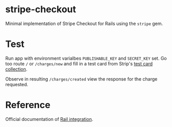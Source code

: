 # stripe-checkout
Minimal implementation of Stripe Checkout for Rails using the `stripe` gem.

# Test
Run app with environment varialbes `PUBLISHABLE_KEY` and `SECRET_KEY`
set. Go too route `/` or `/charges/new` and fill in a test card from
Strip's [test card collection](https://stripe.com/docs/testing).

Observe in resulting `/charges/created` view the response for the charge
requested.

# Reference
Official documentation of [Rail integration](https://stripe.com/docs/checkout/guides/rails).
